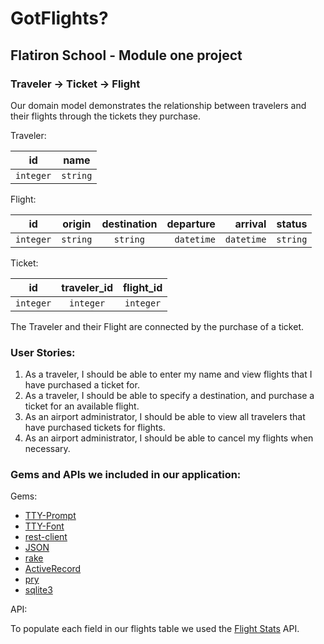 # GotFlights?
## Flatiron School - Module one project

### Traveler -> Ticket -> Flight

Our domain model demonstrates the relationship between travelers and their flights through the tickets they purchase.

Traveler:

| id        | name       |
| ----------|:----------:|
| `integer` | `string`   |



Flight:

id          | origin        | destination   | departure  |   arrival   |   status  |
----------- | ------------- |:-------------:| ----------:| -----------:| ---------:|
`integer`   | `string`      | `string`      | `datetime` | `datetime`  | `string`  |


 
Ticket: 

| id        | traveler_id     | flight_id |
| ----------|:---------------:|:---------:|
| `integer` | `integer`       | `integer` |

The Traveler and their Flight are connected by the purchase of a ticket.

### User Stories:
1. As a traveler, I should be able to enter my name and view flights that I have purchased a ticket for.
2. As a traveler, I should be able to specify a destination, and purchase a ticket for an available flight.
3. As an airport administrator, I should be able to view all travelers that have purchased tickets for flights.
4. As an airport administrator, I should be able to cancel my flights when necessary.

### Gems and APIs we included in our application:

Gems:

* [TTY-Prompt](https://github.com/piotrmurach/tty-prompt#26-menu)
* [TTY-Font](https://github.com/piotrmurach/tty-font)
* [rest-client](https://github.com/rest-client/rest-client)
* [JSON](https://github.com/flori/json)
* [rake](https://github.com/ruby/rake)
* [ActiveRecord](https://github.com/rails/rails/tree/master/activerecord)
* [pry](https://github.com/pry/pry)
* [sqlite3](https://github.com/sparklemotion/sqlite3-ruby)

API:

To populate each field in our flights table we used the [Flight Stats](https://developer.flightstats.com) API.
